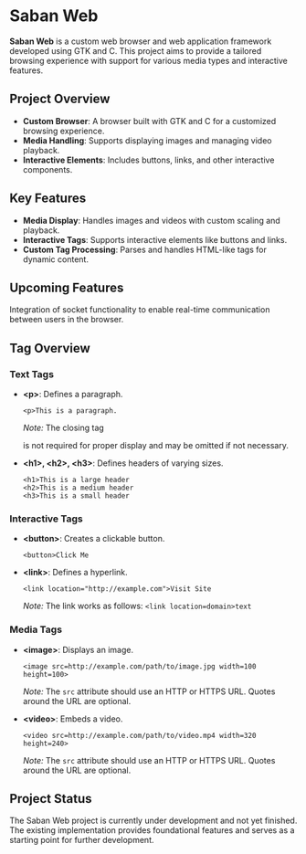 <body>
    <h1>Saban Web</h1>
    <p><strong>Saban Web</strong> is a custom web browser and web application framework developed using GTK and C. This project aims to provide a tailored browsing experience with support for various media types and interactive features.</p>
    <h2>Project Overview</h2>
    <ul>
        <li><strong>Custom Browser</strong>: A browser built with GTK and C for a customized browsing experience.</li>
        <li><strong>Media Handling</strong>: Supports displaying images and managing video playback.</li>
        <li><strong>Interactive Elements</strong>: Includes buttons, links, and other interactive components.</li>
    </ul>
    <h2>Key Features</h2>
    <ul>
        <li><strong>Media Display</strong>: Handles images and videos with custom scaling and playback.</li>
        <li><strong>Interactive Tags</strong>: Supports interactive elements like buttons and links.</li>
        <li><strong>Custom Tag Processing</strong>: Parses and handles HTML-like tags for dynamic content.</li>
    </ul>
    <h2>Upcoming Features</h2>
    <p>Integration of socket functionality to enable real-time communication between users in the browser.</p>
    <h2>Tag Overview</h2>
    <h3>Text Tags</h3>
    <ul>
        <li><strong>&lt;p&gt;</strong>: Defines a paragraph.
            <pre><code>&lt;p&gt;This is a paragraph.</code></pre>
            <p><em>Note:</em> The closing tag </p> is not required for proper display and may be omitted if not necessary.</p>
        </li>
        <li><strong>&lt;h1&gt;, &lt;h2&gt;, &lt;h3&gt;</strong>: Defines headers of varying sizes.
            <pre><code>&lt;h1&gt;This is a large header
&lt;h2&gt;This is a medium header
&lt;h3&gt;This is a small header</code></pre>
        </li>
    </ul>
    <h3>Interactive Tags</h3>
    <ul>
        <li><strong>&lt;button&gt;</strong>: Creates a clickable button.
            <pre><code>&lt;button&gt;Click Me</code></pre>
        </li>
        <li><strong>&lt;link&gt;</strong>: Defines a hyperlink.
            <pre><code>&lt;link location="http://example.com"&gt;Visit Site</code></pre>
            <p><em>Note:</em> The link works as follows: <code>&lt;link location=domain&gt;text</code></p>
        </li>
    </ul>
    <h3>Media Tags</h3>
    <ul>
        <li><strong>&lt;image&gt;</strong>: Displays an image.
            <pre><code>&lt;image src=http://example.com/path/to/image.jpg width=100 height=100&gt;</code></pre>
            <p><em>Note:</em> The <code>src</code> attribute should use an HTTP or HTTPS URL. Quotes around the URL are optional.</p>
        </li>
        <li><strong>&lt;video&gt;</strong>: Embeds a video.
            <pre><code>&lt;video src=http://example.com/path/to/video.mp4 width=320 height=240&gt;</code></pre>
            <p><em>Note:</em> The <code>src</code> attribute should use an HTTP or HTTPS URL. Quotes around the URL are optional.</p>
        </li>
    </ul>
    <h2>Project Status</h2>
    <p>The Saban Web project is currently under development and not yet finished. The existing implementation provides foundational features and serves as a starting point for further development.</p>
</body>
</html>
